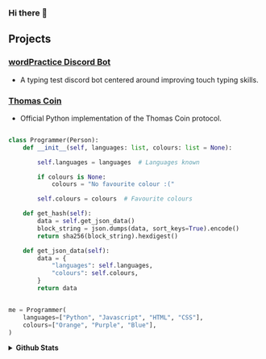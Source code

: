 ### Hi there 👋

## Projects
### [wordPractice Discord Bot](https://top.gg/bot/743183681182498906)
- A typing test discord bot centered around improving touch typing skills. 

### [Thomas Coin](https://github.com/principle105/thomas-coin)
- Official Python implementation of the Thomas Coin protocol.


```py

class Programmer(Person):
    def __init__(self, languages: list, colours: list = None):

        self.languages = languages  # Languages known

        if colours is None:
            colours = "No favourite colour :("

        self.colours = colours  # Favourite colours

    def get_hash(self):
        data = self.get_json_data()
        block_string = json.dumps(data, sort_keys=True).encode()
        return sha256(block_string).hexdigest()

    def get_json_data(self):
        data = {
            "languages": self.languages,
            "colours": self.colours,
        }
        return data


me = Programmer(
    languages=["Python", "Javascript", "HTML", "CSS"],
    colours=["Orange", "Purple", "Blue"],
)
```


<details>
  <summary><b>Github Stats</b></summary>

![Github Stats](https://github-readme-stats.vercel.app/api?username=principle105&count_private=true&theme=react&line_height=33)
![Top Languages](https://github-readme-stats.vercel.app/api/top-langs/?username=principle105&theme=react&hide=Tcl,C)
  [![GitHub Streak](http://github-readme-streak-stats.herokuapp.com?user=principle105&theme=react)](https://git.io/streak-stats)
</details>
